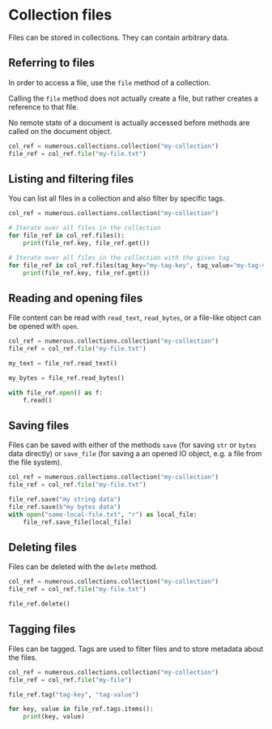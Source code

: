 # Collection files

Files can be stored in collections. They can contain arbitrary data.

## Referring to files

In order to access a file, use the `file` method of a collection.

Calling the `file` method does not actually create a file, but rather
creates a reference to that file.

No remote state of a document is actually accessed before methods are called on
the document object.

```py
col_ref = numerous.collections.collection("my-collection")
file_ref = col_ref.file("my-file.txt")
```

## Listing and filtering files

You can list all files in a collection and also filter by specific tags.

```py
col_ref = numerous.collections.collection("my-collection")

# Iterate over all files in the collection
for file_ref in col_ref.files():
    print(file_ref.key, file_ref.get())

# Iterate over all files in the collection with the given tag
for file_ref in col_ref.files(tag_key="my-tag-key", tag_value="my-tag-value"):
    print(file_ref.key, file_ref.get())
```

## Reading and opening files

File content can be read with `read_text`, `read_bytes`, or a file-like object
can be opened with `open`.

```py
col_ref = numerous.collections.collection("my-collection")
file_ref = col_ref.file("my-file.txt")

my_text = file_ref.read_text()

my_bytes = file_ref.read_bytes()

with file_ref.open() as f:
    f.read()
```

## Saving files

Files can be saved with either of the methods `save` (for saving `str` or
`bytes` data directly) or `save_file` (for saving a an opened IO object, e.g. a
file from the file system).

```py
col_ref = numerous.collections.collection("my-collection")
file_ref = col_ref.file("my-file.txt")

file_ref.save("my string data")
file_ref.save(b"my bytes data")
with open("some-local-file.txt", "r") as local_file:
    file_ref.save_file(local_file)
```

## Deleting files

Files can be deleted with the `delete` method.

```py
col_ref = numerous.collections.collection("my-collection")
file_ref = col_ref.file("my-file.txt")

file_ref.delete()
```

## Tagging files

Files can be tagged. Tags are used to filter files and to store
metadata about the files.

```py
col_ref = numerous.collections.collection("my-collection")
file_ref = col_ref.file("my-file")

file_ref.tag("tag-key", "tag-value")

for key, value in file_ref.tags.items():
    print(key, value)
```
